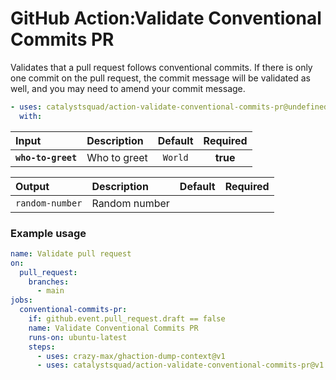 <!-- start title -->

# GitHub Action:Validate Conventional Commits PR

<!-- end title -->
<!-- start description -->

Validates that a pull request follows conventional commits. If there is only one commit on the pull request, the commit message will be validated as well, and you may need to amend your commit message.

<!-- end description -->
<!-- start contents -->
<!-- end contents -->
<!-- start usage -->

```yaml
- uses: catalystsquad/action-validate-conventional-commits-pr@undefined
  with:
```

<!-- end usage -->
<!-- start inputs -->

| **Input**          | **Description** | **Default** | **Required** |
| :----------------- | :-------------- | :---------: | :----------: |
| **`who-to-greet`** | Who to greet    |   `World`   |   **true**   |

<!-- end inputs -->
<!-- start outputs -->

| **Output**      | **Description** | **Default** | **Required** |
| :-------------- | :-------------- | ----------- | ------------ |
| `random-number` | Random number   |             |              |

<!-- end outputs -->
<!-- start examples -->

### Example usage

```yaml
name: Validate pull request
on:
  pull_request:
    branches:
      - main
jobs:
  conventional-commits-pr:
    if: github.event.pull_request.draft == false
    name: Validate Conventional Commits PR
    runs-on: ubuntu-latest
    steps:
      - uses: crazy-max/ghaction-dump-context@v1
      - uses: catalystsquad/action-validate-conventional-commits-pr@v1
```

<!-- end examples -->
<!-- start [.github/ghdocs/examples/] -->
<!-- end [.github/ghdocs/examples/] -->
